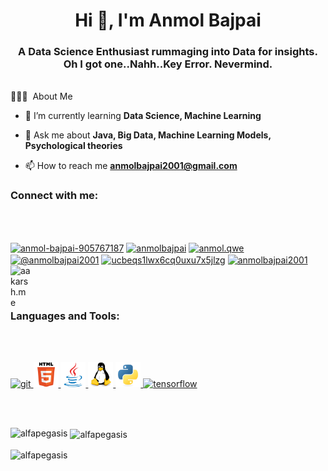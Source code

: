 
<h1 align="center">Hi 👋, I'm Anmol Bajpai</h1>
<h3 align="center">A Data Science Enthusiast rummaging into Data for insights. Oh I got one..Nahh..Key Error. Nevermind.</h3>
<!-- <a align = "center" href ="https://alfapegasis.github.io/Anmol-Portfolio/" target = "_blank" >Anmol Bajpai Portfolio</a> -->


<br>
👨🏻‍💻 &nbsp;About Me




- 🌱 I’m currently learning **Data Science, Machine Learning**

- 💬 Ask me about **Java, Big Data, Machine Learning Models, Psychological theories**

- 📫 How to reach me **anmolbajpai2001@gmail.com**

<h3 align="left">Connect with me:</h3>
<br>
<br>
<p align="left">
<a href="https://linkedin.com/in/anmol-bajpai-905767187" target="blank"><img align="center" src="https://cdn.jsdelivr.net/npm/simple-icons@3.0.1/icons/linkedin.svg" alt="anmol-bajpai-905767187" height="30" width="40" /></a>
<a href="https://kaggle.com/anmolbajpai" target="blank"><img align="center" src="https://cdn.jsdelivr.net/npm/simple-icons@3.0.1/icons/kaggle.svg" alt="anmolbajpai" height="30" width="40" /></a>
<a href="https://instagram.com/anmol.qwe" target="blank"><img align="center" src="https://cdn.jsdelivr.net/npm/simple-icons@3.0.1/icons/instagram.svg" alt="anmol.qwe" height="30" width="40" /></a>
<a href="https://medium.com/@anmolbajpai2001" target="blank"><img align="center" src="https://cdn.jsdelivr.net/npm/simple-icons@3.0.1/icons/medium.svg" alt="@anmolbajpai2001" height="30" width="40" /></a>
<a href="https://www.youtube.com/c/ucbeqs1lwx6cq0uxu7x5jlzg" target="blank"><img align="center" src="https://cdn.jsdelivr.net/npm/simple-icons@3.0.1/icons/youtube.svg" alt="ucbeqs1lwx6cq0uxu7x5jlzg" height="30" width="40" /></a>
<a href="https://www.hackerrank.com/anmolbajpai2001" target="blank"><img align="center" src="https://cdn.jsdelivr.net/npm/simple-icons@3.0.1/icons/hackerrank.svg" alt="anmolbajpai2001" height="30" width="40" /></a>
 <a href="https://alfapegasis.github.io/Anmol-Portfolio/" target="_blank"><img align="left" alt="aakarsh.me" width="32px" src="https://img.icons8.com/fluent/96/000000/domain.png" /></a>
</p><br>
<br>

<h3 align="left">Languages and Tools:</h3>
<br>
<br>
<p align="left"> <a href="https://git-scm.com/" target="_blank"> <img src="https://www.vectorlogo.zone/logos/git-scm/git-scm-icon.svg" alt="git" width="40" height="40"/> </a> <a href="https://www.w3.org/html/" target="_blank"> <img src="https://raw.githubusercontent.com/devicons/devicon/master/icons/html5/html5-original-wordmark.svg" alt="html5" width="40" height="40"/> </a> <a href="https://www.java.com" target="_blank"> <img src="https://raw.githubusercontent.com/devicons/devicon/master/icons/java/java-original.svg" alt="java" width="40" height="40"/> </a> <a href="https://www.linux.org/" target="_blank"> <img src="https://raw.githubusercontent.com/devicons/devicon/master/icons/linux/linux-original.svg" alt="linux" width="40" height="40"/> </a> <a href="https://www.python.org" target="_blank"> <img src="https://raw.githubusercontent.com/devicons/devicon/master/icons/python/python-original.svg" alt="python" width="40" height="40"/> </a> <a href="https://www.tensorflow.org" target="_blank"> <img src="https://www.vectorlogo.zone/logos/tensorflow/tensorflow-icon.svg" alt="tensorflow" width="40" height="40"/> </a> </p>
<br>
<br>

<p><img align="left" src="https://github-readme-stats.vercel.app/api/top-langs?username=alfapegasis&show_icons=true&locale=en&layout=compact" alt="alfapegasis" /></p>


<p>&nbsp;<img align="center" src="https://github-readme-stats.vercel.app/api?username=alfapegasis&show_icons=true&locale=en" alt="alfapegasis" /></p>


<p><img align="center" src="https://github-readme-streak-stats.herokuapp.com/?user=alfapegasis&theme=default" alt="alfapegasis" /></p>
<br>
<br>

